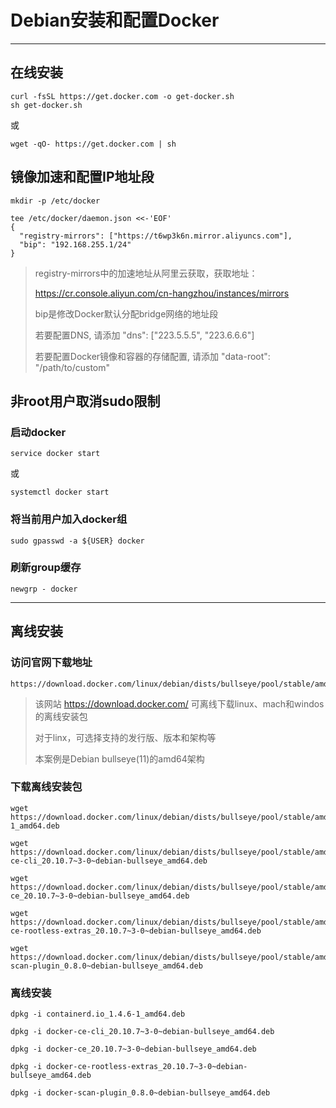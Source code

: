 # Debian安装和配置Docker

---

## 在线安装

```
curl -fsSL https://get.docker.com -o get-docker.sh
sh get-docker.sh
```

或

```
wget -qO- https://get.docker.com | sh
```

## 镜像加速和配置IP地址段

```
mkdir -p /etc/docker

tee /etc/docker/daemon.json <<-'EOF'
{
  "registry-mirrors": ["https://t6wp3k6n.mirror.aliyuncs.com"],
  "bip": "192.168.255.1/24"
}
```

> registry-mirrors中的加速地址从阿里云获取，获取地址：
>
> https://cr.console.aliyun.com/cn-hangzhou/instances/mirrors
>
> bip是修改Docker默认分配bridge网络的地址段
>
> 若要配置DNS, 请添加 "dns": ["223.5.5.5", "223.6.6.6"]
>
> 若要配置Docker镜像和容器的存储配置, 请添加 "data-root": "/path/to/custom"

## 非root用户取消sudo限制

### 启动docker

```
service docker start
```

或

```
systemctl docker start
```

### 将当前用户加入docker组

```
sudo gpasswd -a ${USER} docker
```

### 刷新group缓存

```
newgrp - docker 
```

---

## 离线安装

### 访问官网下载地址

```
https://download.docker.com/linux/debian/dists/bullseye/pool/stable/amd64/
```

> 该网站 https://download.docker.com/ 可离线下载linux、mach和windos的离线安装包
>
> 对于linx，可选择支持的发行版、版本和架构等
>
> 本案例是Debian bullseye(11)的amd64架构

### 下载离线安装包

```
wget https://download.docker.com/linux/debian/dists/bullseye/pool/stable/amd64/containerd.io_1.4.6-1_amd64.deb

wget https://download.docker.com/linux/debian/dists/bullseye/pool/stable/amd64/docker-ce-cli_20.10.7~3-0~debian-bullseye_amd64.deb

wget https://download.docker.com/linux/debian/dists/bullseye/pool/stable/amd64/docker-ce_20.10.7~3-0~debian-bullseye_amd64.deb

wget https://download.docker.com/linux/debian/dists/bullseye/pool/stable/amd64/docker-ce-rootless-extras_20.10.7~3-0~debian-bullseye_amd64.deb

wget https://download.docker.com/linux/debian/dists/bullseye/pool/stable/amd64/docker-scan-plugin_0.8.0~debian-bullseye_amd64.deb
```

### 离线安装

```
dpkg -i containerd.io_1.4.6-1_amd64.deb

dpkg -i docker-ce-cli_20.10.7~3-0~debian-bullseye_amd64.deb

dpkg -i docker-ce_20.10.7~3-0~debian-bullseye_amd64.deb

dpkg -i docker-ce-rootless-extras_20.10.7~3-0~debian-bullseye_amd64.deb

dpkg -i docker-scan-plugin_0.8.0~debian-bullseye_amd64.deb
```

